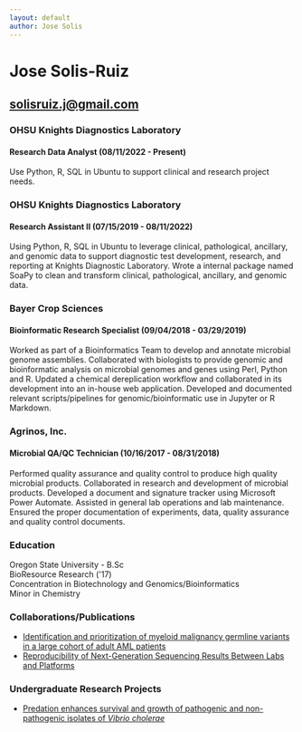 ```yaml
---
layout: default
author: Jose Solis
---
```


# Jose Solis-Ruiz
## solisruiz.j@gmail.com



### OHSU Knights Diagnostics Laboratory  
#### Research Data Analyst (08/11/2022 - Present)

Use Python, R, SQL in Ubuntu to support clinical and research project needs.

### OHSU Knights Diagnostics Laboratory  
#### Research Assistant II (07/15/2019 - 08/11/2022)

Using Python, R, SQL in Ubuntu to leverage clinical, pathological, ancillary, and genomic data to support diagnostic test development, research, and reporting at Knights Diagnostic Laboratory. Wrote a internal package named SoaPy to clean and transform clinical, pathological, ancillary, and genomic data.

### Bayer Crop Sciences
#### Bioinformatic Research Specialist (09/04/2018 - 03/29/2019)

Worked as part of a Bioinformatics Team to develop and annotate microbial genome assemblies. Collaborated with biologists to provide genomic and bioinformatic analysis on microbial genomes and genes using Perl, Python and R. Updated a chemical dereplication workflow and collaborated in its development into an in-house web application. Developed and documented relevant scripts/pipelines for genomic/bioinformatic use in Jupyter or R Markdown.

### Agrinos, Inc.
#### Microbial QA/QC Technician (10/16/2017 - 08/31/2018)

Performed quality assurance and quality control to produce high quality microbial products. Collaborated in research and development of microbial products. Developed a document and signature tracker using Microsoft Power Automate. Assisted in general lab operations and lab maintenance. Ensured the proper documentation of experiments, data, quality assurance and quality control documents.


### Education

Oregon State University - B.Sc  
BioResource Research ('17)  
Concentration in Biotechnology and Genomics/Bioinformatics  
Minor in Chemistry  

### Collaborations/Publications

- [Identification and prioritization of myeloid malignancy germline variants in a large cohort of adult AML patients](https://www.sciencedirect.com/science/article/abs/pii/S0006497121015639)
- [Reproducibility of Next-Generation Sequencing Results Between Labs and Platforms](https://blogs.ohsu.edu/researchnews/2020/03/16/next-generation-sequencing-among-new-approaches-discussed-at-pathology-research-day/)


### Undergraduate Research Projects
- [Predation enhances survival and growth of pathogenic and non-pathogenic isolates of *Vibrio cholerae*](https://ir.library.oregonstate.edu/concern/undergraduate_thesis_or_projects/pr76f5133)
